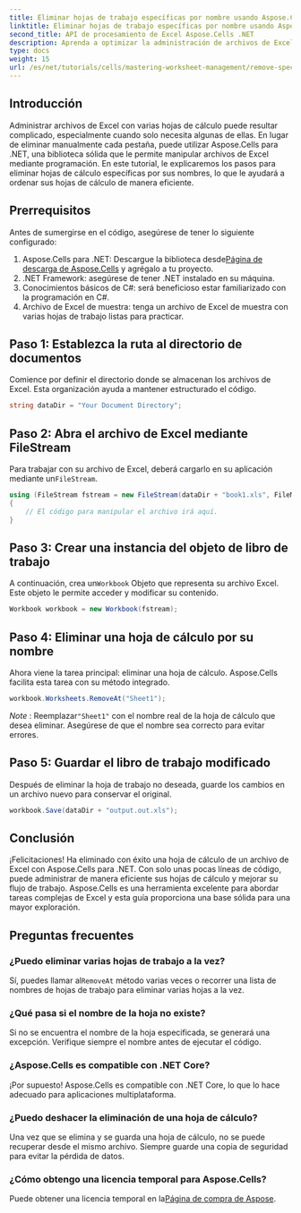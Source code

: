 ```yaml
---
title: Eliminar hojas de trabajo específicas por nombre usando Aspose.Cells
linktitle: Eliminar hojas de trabajo específicas por nombre usando Aspose.Cells
second_title: API de procesamiento de Excel Aspose.Cells .NET
description: Aprenda a optimizar la administración de archivos de Excel con Aspose.Cells para .NET. Esta guía le muestra los pasos para eliminar de forma programática hojas de cálculo específicas por nombre, lo que le permitirá ahorrar tiempo y mantener sus hojas de cálculo organizadas.
type: docs
weight: 15
url: /es/net/tutorials/cells/mastering-worksheet-management/remove-specific-worksheets-by-name/
---
```

## Introducción

Administrar archivos de Excel con varias hojas de cálculo puede resultar complicado, especialmente cuando solo necesita algunas de ellas. En lugar de eliminar manualmente cada pestaña, puede utilizar Aspose.Cells para .NET, una biblioteca sólida que le permite manipular archivos de Excel mediante programación. En este tutorial, le explicaremos los pasos para eliminar hojas de cálculo específicas por sus nombres, lo que le ayudará a ordenar sus hojas de cálculo de manera eficiente.

## Prerrequisitos

Antes de sumergirse en el código, asegúrese de tener lo siguiente configurado:

1.  Aspose.Cells para .NET: Descargue la biblioteca desde[Página de descarga de Aspose.Cells](https://releases.aspose.com/cells/net/) y agrégalo a tu proyecto.
2. .NET Framework: asegúrese de tener .NET instalado en su máquina.
3. Conocimientos básicos de C#: será beneficioso estar familiarizado con la programación en C#.
4. Archivo de Excel de muestra: tenga un archivo de Excel de muestra con varias hojas de trabajo listas para practicar.

## Paso 1: Establezca la ruta al directorio de documentos

Comience por definir el directorio donde se almacenan los archivos de Excel. Esta organización ayuda a mantener estructurado el código.

```csharp
string dataDir = "Your Document Directory";
```

## Paso 2: Abra el archivo de Excel mediante FileStream

 Para trabajar con su archivo de Excel, deberá cargarlo en su aplicación mediante un`FileStream`.

```csharp
using (FileStream fstream = new FileStream(dataDir + "book1.xls", FileMode.Open))
{
    // El código para manipular el archivo irá aquí.
}
```

## Paso 3: Crear una instancia del objeto de libro de trabajo

 A continuación, crea un`Workbook` Objeto que representa su archivo Excel. Este objeto le permite acceder y modificar su contenido.

```csharp
Workbook workbook = new Workbook(fstream);
```

## Paso 4: Eliminar una hoja de cálculo por su nombre

Ahora viene la tarea principal: eliminar una hoja de cálculo. Aspose.Cells facilita esta tarea con su método integrado.

```csharp
workbook.Worksheets.RemoveAt("Sheet1");
```

*Note* : Reemplazar`"Sheet1"` con el nombre real de la hoja de cálculo que desea eliminar. Asegúrese de que el nombre sea correcto para evitar errores.

## Paso 5: Guardar el libro de trabajo modificado

Después de eliminar la hoja de trabajo no deseada, guarde los cambios en un archivo nuevo para conservar el original.

```csharp
workbook.Save(dataDir + "output.out.xls");
```

## Conclusión

¡Felicitaciones! Ha eliminado con éxito una hoja de cálculo de un archivo de Excel con Aspose.Cells para .NET. Con solo unas pocas líneas de código, puede administrar de manera eficiente sus hojas de cálculo y mejorar su flujo de trabajo. Aspose.Cells es una herramienta excelente para abordar tareas complejas de Excel y esta guía proporciona una base sólida para una mayor exploración.

## Preguntas frecuentes

### ¿Puedo eliminar varias hojas de trabajo a la vez?

 Sí, puedes llamar al`RemoveAt` método varias veces o recorrer una lista de nombres de hojas de trabajo para eliminar varias hojas a la vez.

### ¿Qué pasa si el nombre de la hoja no existe?

Si no se encuentra el nombre de la hoja especificada, se generará una excepción. Verifique siempre el nombre antes de ejecutar el código.

### ¿Aspose.Cells es compatible con .NET Core?

¡Por supuesto! Aspose.Cells es compatible con .NET Core, lo que lo hace adecuado para aplicaciones multiplataforma.

### ¿Puedo deshacer la eliminación de una hoja de cálculo?

Una vez que se elimina y se guarda una hoja de cálculo, no se puede recuperar desde el mismo archivo. Siempre guarde una copia de seguridad para evitar la pérdida de datos.

### ¿Cómo obtengo una licencia temporal para Aspose.Cells?

Puede obtener una licencia temporal en la[Página de compra de Aspose](https://purchase.aspose.com/temporary-license/).